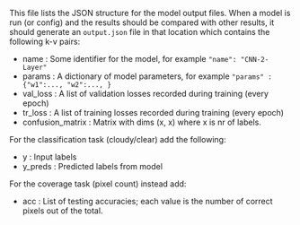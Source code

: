This file lists the JSON structure for the model output files. When a model is run (or config) and the results should be compared with other results, it should generate an `output.json` file in that location which contains the following k-v pairs:

- name : Some identifier for the model, for example `"name": "CNN-2-Layer"`
- params : A dictionary of model parameters, for example `"params" : {"w1":..., "w2":..., }`
- val_loss : A list of validation losses recorded during training (every epoch)
- tr_loss : A list of training losses recorded during training (every epoch)
- confusion_matrix : Matrix with dims (x, x) where x is nr of labels.

For the classification task (cloudy/clear) add the following:
- y : Input labels
- y_preds : Predicted labels from model

For the coverage task (pixel count) instead add:
- acc : List of testing accuracies; each value is the number of correct pixels out of the total.
